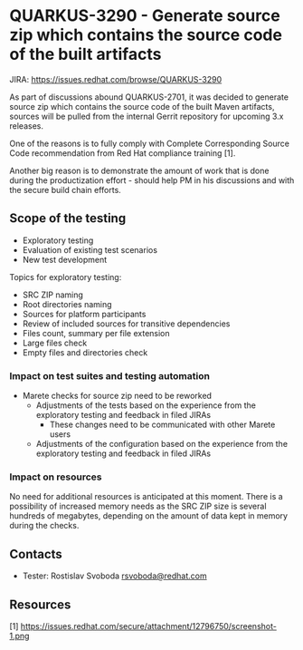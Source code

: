 # QUARKUS-3290 - Generate source zip which contains the source code of the built artifacts

JIRA: https://issues.redhat.com/browse/QUARKUS-3290

As part of discussions abound QUARKUS-2701, it was decided to generate source zip which contains the source code of the built Maven artifacts, sources will be pulled from the internal Gerrit repository for upcoming 3.x releases.

One of the reasons is to fully comply with Complete Corresponding Source Code recommendation from Red Hat compliance training [1].

Another big reason is to demonstrate the amount of work that is done during the productization effort - should help PM in his discussions and with the secure build chain efforts.

## Scope of the testing
 * Exploratory testing
 * Evaluation of existing test scenarios
 * New test development

Topics for exploratory testing:
 * SRC ZIP naming
 * Root directories naming
 * Sources for platform participants
 * Review of included sources for transitive dependencies
 * Files count, summary per file extension
 * Large files check
 * Empty files and directories check

### Impact on test suites and testing automation
 * Marete checks for source zip need to be reworked
   * Adjustments of the tests based on the experience from the exploratory testing and feedback in filed JIRAs
     * These changes need to be communicated with other Marete users
   * Adjustments of the configuration based on the experience from the exploratory testing and feedback in filed JIRAs

### Impact on resources
No need for additional resources is anticipated at this moment. There is a possibility of increased memory needs as the SRC ZIP size is several hundreds of megabytes, depending on the amount of data kept in memory during the checks.

## Contacts
* Tester: Rostislav Svoboda <rsvoboda@redhat.com>

## Resources
[1] https://issues.redhat.com/secure/attachment/12796750/screenshot-1.png
